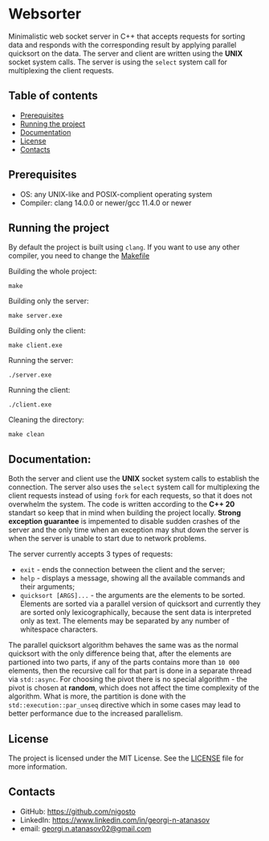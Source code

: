 # Websorter
Minimalistic web socket server in C++ that accepts requests for sorting data and responds with the corresponding result by applying parallel quicksort on the data. The server and client are written using the **UNIX** socket system calls. The server is using the `select` system call for multiplexing the client requests.

## Table of contents
- [Prerequisites](#prerequisites)
- [Running the project](#running-the-project)
- [Documentation](#documentation)
- [License](#license)
- [Contacts](#contacts)

## Prerequisites
- OS: any UNIX-like and POSIX-complient operating system
- Compiler: clang 14.0.0 or newer/gcc 11.4.0 or newer

## Running the project
By default the project is built using `clang`. If you want to use any other compiler, you need to change the [Makefile](./Makefile)

Building the whole project:
```shell
make 
```

Building only the server:
```shell
make server.exe
```

Building only the client:
```shell
make client.exe
```

Running the server:
```shell
./server.exe
```

Running the client:
```shell
./client.exe
```

Cleaning the directory:
```shell
make clean
```

## Documentation:
Both the server and client use the **UNIX** socket system calls to establish the connection. The server also uses the `select` system call for multiplexing the client requests instead of using `fork` for each requests, so that it does not overwhelm the system. The code is written according to the **C++ 20** standart so keep that in mind when building the project locally. **Strong exception guarantee** is impemented to disable sudden crashes of the server and the only time when an exception may shut down the server is when the server is unable to start due to network problems.

The server currently accepts 3 types of requests:
- `exit` - ends the connection between the client and the server;
- `help` - displays a message, showing all the available commands and their arguments;
- `quicksort [ARGS]...` - the arguments are the elements to be sorted. Elements are sorted via a parallel version of quicksort and currently they are sorted only lexicographically, because the sent data is interpreted only as text. The elements may be separated by any number of whitespace characters.

The parallel quicksort algorithm behaves the same was as the normal quicksort with the only difference being that, after the elements are partioned into two parts, if any of the parts contains more than `10 000` elements, then the recursive call for that part is done in a separate thread via `std::async`. For choosing the pivot there is no special algorithm - the pivot is chosen at **random**, which does not affect the time complexity of the algorithm. What is more, the partition is done with the `std::execution::par_unseq` directive which in some cases may lead to better performance due to the increased parallelism.

## License
The project is licensed under the MIT License. See the [LICENSE](./LICENSE) file for more information.

## Contacts
- GitHub: https://github.com/nigosto
- LinkedIn: https://www.linkedin.com/in/georgi-n-atanasov
- email: georgi.n.atanasov02@gmail.com